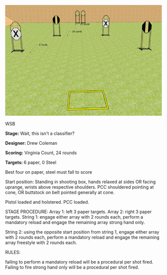![Wait, this isn't a classifier?](Stage%20Design.png)

WSB

<b>Stage:</b> Wait, this isn't a classifier?

<b>Designer:</b> Drew Coleman

<b>Scoring:</b> Virginia Count, 24 rounds

<b>Targets: </b>6 paper, 0 Steel

Best four on paper, steel must fall to score

Start position: Standing in shooting box, hands relaxed at sides OR facing uprange, wrists above respective shoulders. PCC shouldered pointing at cone, OR buttstock on belt pointed generally at cone.

Pistol loaded and holstered. PCC loaded.

STAGE PROCEDURE: Array 1: left 3 paper targets. Array 2: right 3 paper targets.
String 1: engage either array with 2 rounds each, perform a mandatory reload and engage the remaining array strong hand only.

String 2: using the opposite start position from string 1, engage either array with 2 rounds each, perform a mandatory reload and engage the remaining array freestyle with 2 rounds each.

RULES:

failing to perform a mandatory reload will be a procedural per shot fired. Failing to fire strong hand only will be a procedural per shot fired.
